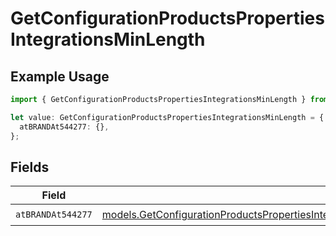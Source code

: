 # GetConfigurationProductsPropertiesIntegrationsMinLength

## Example Usage

```typescript
import { GetConfigurationProductsPropertiesIntegrationsMinLength } from "@vercel/sdk/models/getconfigurationproductsop.js";

let value: GetConfigurationProductsPropertiesIntegrationsMinLength = {
  atBRANDAt544277: {},
};
```

## Fields

| Field                                                                                                                                                                                                                                                                        | Type                                                                                                                                                                                                                                                                         | Required                                                                                                                                                                                                                                                                     | Description                                                                                                                                                                                                                                                                  |
| ---------------------------------------------------------------------------------------------------------------------------------------------------------------------------------------------------------------------------------------------------------------------------- | ---------------------------------------------------------------------------------------------------------------------------------------------------------------------------------------------------------------------------------------------------------------------------- | ---------------------------------------------------------------------------------------------------------------------------------------------------------------------------------------------------------------------------------------------------------------------------- | ---------------------------------------------------------------------------------------------------------------------------------------------------------------------------------------------------------------------------------------------------------------------------- |
| `atBRANDAt544277`                                                                                                                                                                                                                                                            | [models.GetConfigurationProductsPropertiesIntegrationsResponse200ApplicationJSONResponseBodyProductsMetadataSchema9AtBRANDAt544277](../models/getconfigurationproductspropertiesintegrationsresponse200applicationjsonresponsebodyproductsmetadataschema9atbrandat544277.md) | :heavy_check_mark:                                                                                                                                                                                                                                                           | N/A                                                                                                                                                                                                                                                                          |